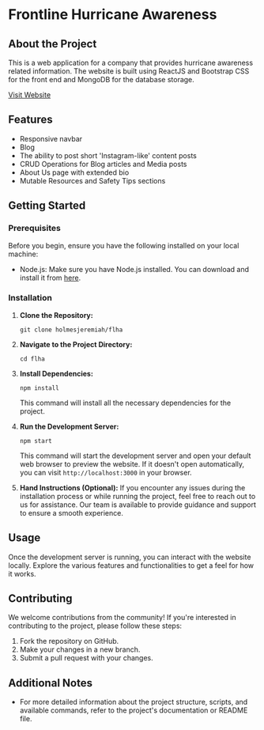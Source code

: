 # Frontline Hurricane Awareness

## About the Project

This is a web application for a company that provides hurricane awareness related information.  The website is built using ReactJS and Bootstrap CSS for the front end and MongoDB for the database storage.

[Visit Website](https://flha.avacan.com)

## Features

- Responsive navbar
- Blog
- The ability to post short 'Instagram-like' content posts
- CRUD Operations for Blog articles and Media posts
- About Us page with extended bio
- Mutable Resources and Safety Tips sections


## Getting Started

### Prerequisites
Before you begin, ensure you have the following installed on your local machine:
- Node.js: Make sure you have Node.js installed. You can download and install it from [here](https://nodejs.org/).

### Installation
1. **Clone the Repository:**
   ```
   git clone holmesjeremiah/flha
   ```

2. **Navigate to the Project Directory:**
   ```
   cd flha
   ```

3. **Install Dependencies:**
   ```
   npm install
   ```
   This command will install all the necessary dependencies for the project.

4. **Run the Development Server:**
   ```
   npm start
   ```
   This command will start the development server and open your default web browser to preview the website. If it doesn't open automatically, you can visit `http://localhost:3000` in your browser.

5. **Hand Instructions (Optional):**
   If you encounter any issues during the installation process or while running the project, feel free to reach out to us for assistance. Our team is available to provide guidance and support to ensure a smooth experience.

## Usage
Once the development server is running, you can interact with the website locally. Explore the various features and functionalities to get a feel for how it works.

## Contributing
We welcome contributions from the community! If you're interested in contributing to the project, please follow these steps:
1. Fork the repository on GitHub.
2. Make your changes in a new branch.
3. Submit a pull request with your changes.

## Additional Notes
- For more detailed information about the project structure, scripts, and available commands, refer to the project's documentation or README file.
